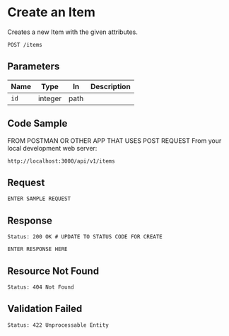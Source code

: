 # Create an Item

Creates a new Item with the given attributes.

```
POST /items
```


## Parameters

Name       | Type    | In    | Description
-----------|---------|-------|--------------
`id`       | integer | path  |


## Code Sample

FROM POSTMAN OR OTHER APP THAT USES POST REQUEST
From your local development web server:

```
http://localhost:3000/api/v1/items
```

## Request

```
ENTER SAMPLE REQUEST
```

## Response

```
Status: 200 OK # UPDATE TO STATUS CODE FOR CREATE
```

```
ENTER RESPONSE HERE
```


## Resource Not Found

```
Status: 404 Not Found
```


## Validation Failed

```
Status: 422 Unprocessable Entity
```
